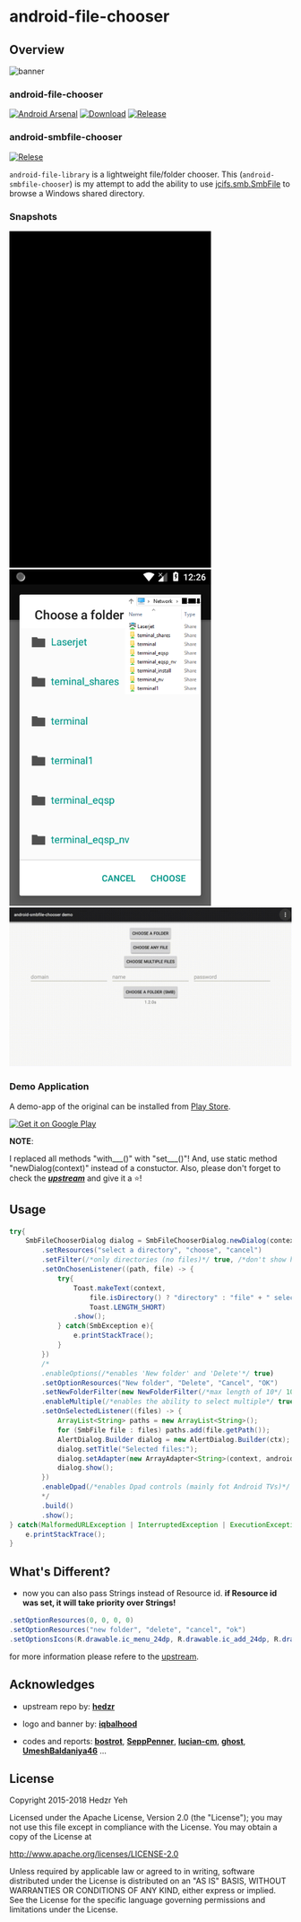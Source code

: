 # android-file-chooser


## Overview

![banner](captures/banner.svg)

### android-file-chooser
[![Android Arsenal](https://img.shields.io/badge/Android%20Arsenal-android--file--chooser-brightgreen.svg?style=flat)](https://android-arsenal.com/details/1/6982)
[![Download](https://api.bintray.com/packages/hedzr/maven/filechooser/images/download.svg)](https://bintray.com/hedzr/maven/filechooser/_latestVersion)
[![Release](https://jitpack.io/v/hedzr/android-file-chooser.svg)](https://jitpack.io/#hedzr/android-file-chooser)
### android-smbfile-chooser
[![Relese](https://jitpack.io/v/Guiorgy/android-smbfile-chooser.svg)](https://jitpack.io/#Guiorgy/android-smbfile-chooser/)

`android-file-library` is a lightweight file/folder chooser.
This (`android-smbfile-chooser`) is my attempt to add the ability to use [jcifs.smb.SmbFile](https://jcifs.samba.org/) to browse a Windows shared directory.

### Snapshots

<img src="captures/demo.gif" width="360"/><img src="captures/choose_folder_smb.png" width="360"/>
<img src="captures/tv_dpad_demo.gif" width="720"/>

### Demo Application

A demo-app of the original can be installed from [Play Store](https://play.google.com/store/apps/details?id=com.obsez.android.lib.filechooser.demo).

<a href='https://play.google.com/store/apps/details?id=com.obsez.android.lib.filechooser.demo&pcampaignid=MKT-Other-global-all-co-prtnr-py-PartBadge-Mar2515-1'><img alt='Get it on Google Play' width='240' src='https://play.google.com/intl/en_us/badges/images/generic/en_badge_web_generic.png'/></a>

**NOTE**:

I replaced all methods "with___()" with "set___()"! And, use static method "newDialog(context)" instead of a constuctor.
Also, please don't forget to check the [**_upstream_**](https://github.com/hedzr/android-file-chooser) and give it a :star:! 

## Usage

```java
try{
    SmbFileChooserDialog dialog = SmbFileChooserDialog.newDialog(context, "**.***.*.**")
        .setResources("select a directory", "choose", "cancel")
        .setFilter(/*only directories (no files)*/ true, /*don't show hidden files/folders*/ false)
        .setOnChosenListener((path, file) -> {
            try{
                Toast.makeText(context,
                    file.isDirectory() ? "directory" : "file" + " selected: " + path,
                    Toast.LENGTH_SHORT)
                .show();
            } catch(SmbException e){
                e.printStackTrace();
            }
        })
        /*
        .enableOptions(/*enables 'New folder' and 'Delete'*/ true)
        .setOptionResources("New folder", "Delete", "Cancel", "OK")
        .setNewFolderFilter(new NewFolderFilter(/*max length of 10*/ 10, /*regex pattern that only allows a to z (lowercase)*/ "^[a-z]*$"))
        .enableMultiple(/*enables the ability to select multiple*/ true, /*allows selecting folders along with files*/ true)
		.setOnSelectedListener((files) -> {
			ArrayList<String> paths = new ArrayList<String>();
			for (SmbFile file : files) paths.add(file.getPath());
			AlertDialog.Builder dialog = new AlertDialog.Builder(ctx);
			dialog.setTitle("Selected files:");
			dialog.setAdapter(new ArrayAdapter<String>(context, android.R.layout.simple_expandable_list_item_1, paths) , null);
			dialog.show();
		})
		.enableDpad(/*enables Dpad controls (mainly fot Android TVs)*/ true)
        */
        .build()
        .show();
} catch(MalformedURLException | InterruptedException | ExecutionException e){
    e.printStackTrace();
}
```

## What's Different?
- now you can also pass Strings instead of Resource id. **if Resource id was set, it will take priority over Strings!**
```java
.setOptionResources(0, 0, 0, 0)
.setOptionResources("new folder", "delete", "cancel", "ok")
.setOptionsIcons(R.drawable.ic_menu_24dp, R.drawable.ic_add_24dp, R.drawable.ic_delete_24dp)
```

for more information please refere to the [upstream](https://github.com/hedzr/android-file-chooser).

## Acknowledges

- upstream repo by: [**hedzr**](https://github.com/hedzr)

- logo and banner by: [**iqbalhood**](https://github.com/iqbalhood)
- codes and reports: [**bostrot**](https://github.com/bostrot), [**SeppPenner**](https://github.com/SeppPenner), [**lucian-cm**](https://github.com/lucian-cm), [**ghost**](https://github.com/ghost), [**UmeshBaldaniya46**](https://github.com/UmeshBaldaniya46) ...



## License

Copyright 2015-2018 Hedzr Yeh

Licensed under the Apache License, Version 2.0 (the "License");
you may not use this file except in compliance with the License.
You may obtain a copy of the License at

   http://www.apache.org/licenses/LICENSE-2.0

Unless required by applicable law or agreed to in writing, software
distributed under the License is distributed on an "AS IS" BASIS,
WITHOUT WARRANTIES OR CONDITIONS OF ANY KIND, either express or implied.
See the License for the specific language governing permissions and
limitations under the License.

